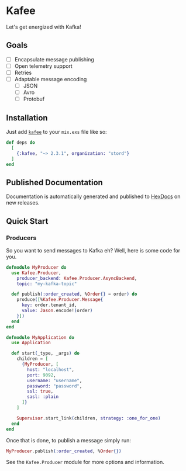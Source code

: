 # Kafee

Let's get energized with Kafka!

## Goals

- [ ] Encapsulate message publishing
- [ ] Open telemetry support
- [ ] Retries
- [ ] Adaptable message encoding
  - [ ] JSON
  - [ ] Avro
  - [ ] Protobuf

## Installation

Just add [`kafee`](https://hex.pm/packages/stord/kafee) to your `mix.exs` file like so:

<!-- {x-release-please-start-version} -->
```elixir
def deps do
  [
    {:kafee, "~> 2.3.1", organization: "stord"}
  ]
end
```
<!-- {x-release-please-end} -->

## Published Documentation

Documentation is automatically generated and published to [HexDocs](https://stord.hexdocs.pm/kafee/readme.html) on new releases.

## Quick Start

### Producers

So you want to send messages to Kafka eh? Well, here is some code for you.

```elixir
defmodule MyProducer do
  use Kafee.Producer,
    producer_backend: Kafee.Producer.AsyncBackend,
    topic: "my-kafka-topic"

  def publish(:order_created, %Order{} = order) do
    produce([%Kafee.Producer.Message{
      key: order.tenant_id,
      value: Jason.encode!(order)
    }])
  end
end

defmodule MyApplication do
  use Application

  def start(_type, _args) do
    children = [
      {MyProducer, [
        host: "localhost",
        port: 9092,
        username: "username",
        password: "password",
        ssl: true,
        sasl: :plain
      ]}
    ]

    Supervisor.start_link(children, strategy: :one_for_one)
  end
end
```

Once that is done, to publish a message simply run:

```elixir
MyProducer.publish(:order_created, %Order{})
```

See the `Kafee.Producer` module for more options and information.
